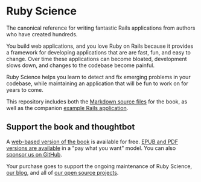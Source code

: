 # Ruby Science

The canonical reference for writing fantastic Rails applications from authors
who have created hundreds.

You build web applications, and you love Ruby on Rails because it provides a
framework for developing applications that are are fast, fun, and easy to
change. Over time these applications can become bloated, development slows down,
and changes to the codebase become painful.

Ruby Science helps you learn to detect and fix emerging problems in your
codebase, while maintaining an application that will be fun to work on for years
to come.

This repository includes both the [Markdown source files] for the book, as
well as the companion [example Rails application].

[Markdown source files]: book/
[example Rails application]: example_app/

## Support the book and thoughtbot

A [web-based version of the book] is available for free.
[EPUB and PDF versions are available] in a "pay what you want" model.
You can also [sponsor us on GitHub].

Your purchase goes to support the ongoing maintenance of Ruby Science,
[our blog], and all of [our open source projects].

[web-based version of the book]: https://thoughtbot.com/ruby-science
[EPUB and PDF versions are available]: https://thoughtbot.gumroad.com/l/ruby-science
[sponsor us on GitHub]: https://github.com/sponsors/thoughtbot
[our blog]: https://thoughtbot.com/blog
[our open source projects]: http://thoughtbot.com/open-source

<!-- START /templates/footer.md -->
<!-- END /templates/footer.md -->
